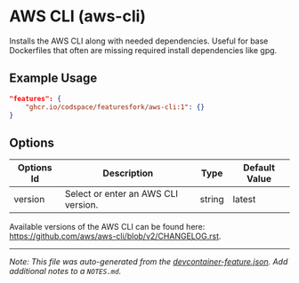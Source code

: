 
# AWS CLI (aws-cli)

Installs the AWS CLI along with needed dependencies. Useful for base Dockerfiles that often are missing required install dependencies like gpg.

## Example Usage

```json
"features": {
    "ghcr.io/codspace/featuresfork/aws-cli:1": {}
}
```

## Options

| Options Id | Description | Type | Default Value |
|-----|-----|-----|-----|
| version | Select or enter an AWS CLI version. | string | latest |

Available versions of the AWS CLI can be found here: https://github.com/aws/aws-cli/blob/v2/CHANGELOG.rst.

---

_Note: This file was auto-generated from the [devcontainer-feature.json](https://github.com/codspace/featuresfork/blob/main/src/aws-cli/devcontainer-feature.json).  Add additional notes to a `NOTES.md`._
